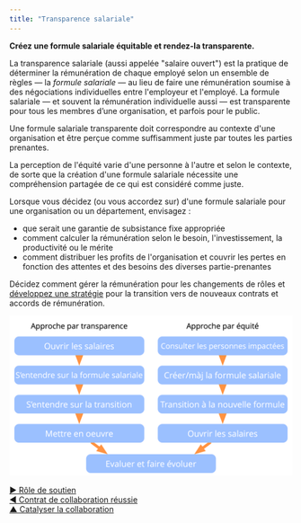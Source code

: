 ```yaml
---
title: "Transparence salariale"
---
```



<summary>
<strong>Créez une formule salariale équitable et rendez-la transparente.</strong>
</summary>

La transparence salariale (aussi appelée "salaire ouvert") est la pratique de déterminer la rémunération de chaque employé selon un ensemble de règles — la *formule salariale* — au lieu de faire une rémunération soumise à des négociations individuelles entre l'employeur et l'employé. La formule salariale — et souvent la rémunération individuelle aussi — est transparente pour tous les membres d’une organisation, et parfois pour le public.

Une formule salariale transparente doit correspondre au contexte d'une organisation et être perçue comme suffisamment juste par toutes les parties prenantes.

La perception de l'équité varie d'une personne à l'autre et selon le contexte, de sorte que la création d'une formule salariale nécessite une compréhension partagée de ce qui est considéré comme juste.

Lorsque vous décidez (ou vous accordez sur) d'une formule salariale pour une organisation ou un département, envisagez :

- que serait une garantie de subsistance fixe appropriée
- comment calculer la rémunération selon le besoin, l'investissement, la productivité ou le mérite
- comment distribuer les profits de l'organisation et couvrir les pertes en fonction des attentes et des besoins des diverses partie-prenantes

Décidez comment gérer la rémunération pour les changements de rôles et [développez une stratégie](develop-strategy.html) pour la transition vers de nouveaux contrats et accords de rémunération.

![Deux façons d'ouvrir les salaires](img/process/opening-salaries.png)

[&#9654; Rôle de soutien](support-role.html)<br/>[&#9664; Contrat de collaboration réussie](contract-for-successful-collaboration.html)<br/>[&#9650; Catalyser la collaboration](enablers-of-collaboration.html)

